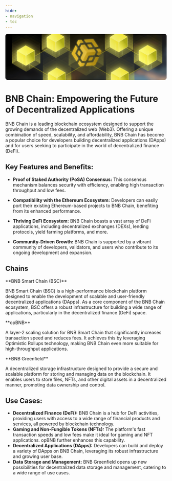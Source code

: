 ```yaml
---
hide:
- navigation
- toc
---
```


<style>
   .md-source-file, .md-content__button.md-icon {
      display: none;
   }
</style>
<div class="home-hero">
    <img src="./assets/home-hero.png">
</div>

# BNB Chain: Empowering the Future of Decentralized Applications

BNB Chain is a leading blockchain ecosystem designed to support the growing demands of the decentralized web (Web3). Offering a unique combination of speed, scalability, and affordability, BNB Chain has become a popular choice for developers building decentralized applications (DApps) and for users seeking to participate in the world of decentralized finance (DeFi).

## **Key Features and Benefits:**

* **Proof of Staked Authority (PoSA) Consensus:**  This consensus mechanism balances security with efficiency, enabling high transaction throughput and low fees.

* **Compatibility with the Ethereum Ecosystem:** Developers can easily port their existing Ethereum-based projects to BNB Chain, benefiting from its enhanced performance.

* **Thriving DeFi Ecosystem:** BNB Chain boasts a vast array of DeFi applications, including decentralized exchanges (DEXs), lending protocols, yield farming platforms, and more.

* **Community-Driven Growth:** BNB Chain is supported by a vibrant community of developers, validators, and users who contribute to its ongoing development and expansion.

## **Chains**

<div class="doc-cards" markdown>
<div markdown>
**BNB Smart Chain (BSC)**

BNB Smart Chain (BSC) is a high-performance blockchain platform designed to enable the development of scalable and user-friendly decentralized applications (DApps). As a core component of the BNB Chain ecosystem, BSC offers a robust infrastructure for building a wide range of applications, particularly in the decentralized finance (DeFi) space.
</div>

<div markdown>
**opBNB**

A layer-2 scaling solution for BNB Smart Chain that significantly increases transaction speed and reduces fees. It achieves this by leveraging Optimistic Rollups technology, making BNB Chain even more suitable for high-throughput applications.
</div>

<div markdown>
**BNB Greenfield**

A decentralized storage infrastructure designed to provide a secure and scalable platform for storing and managing data on the blockchain. It enables users to store files, NFTs, and other digital assets in a decentralized manner, promoting data ownership and control.
</div>
</div>

## **Use Cases:**

* **Decentralized Finance (DeFi):**  BNB Chain is a hub for DeFi activities, providing users with access to a wide range of financial products and services, all powered by blockchain technology.
* **Gaming and Non-Fungible Tokens (NFTs):** The platform's fast transaction speeds and low fees make it ideal for gaming and NFT applications. opBNB further enhances this capability.
* **Decentralized Applications (DApps):** Developers can build and deploy a variety of DApps on BNB Chain, leveraging its robust infrastructure and growing user base.
* **Data Storage and Management:** BNB Greenfield opens up new possibilities for decentralized data storage and management, catering to a wide range of use cases.

